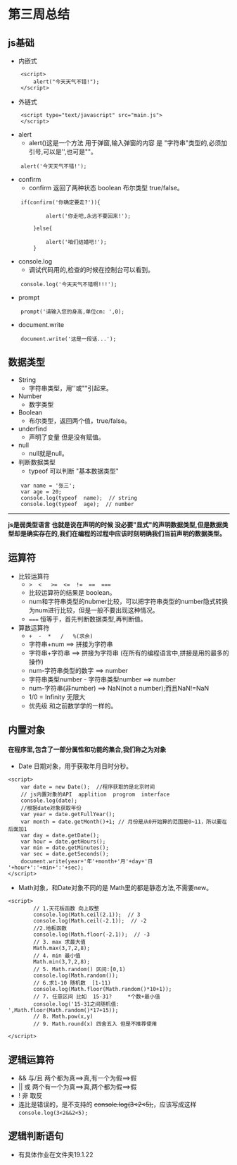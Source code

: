 # 第三周总结
## js基础
+ 内嵌式
```
	<script>
		alert("今天天气不错!");
	</script>
```
+ 外链式
```
	<script type="text/javascript" src="main.js">
	</script>
```
+ alert
	- alert()这是一个方法 用于弹窗,输入弹窗的内容 是 "字符串"类型的,必须加引号,可以是'',也可是""。
```
	alert('今天天气不错!');
```
	
+ confirm
	- confirm 返回了两种状态 boolean 布尔类型 true/false。
```
	if(confirm('你确定要走?')){

			alert('你走吧,永远不要回来!');

		}else{

			alert('咱们结婚吧!');
		}
```
	
+ console.log
	- 调试代码用的,检查的时候在控制台可以看到。
```
	console.log('今天天气不错啊!!!');
```
+ prompt
```
	prompt('请输入您的身高,单位cm: ',0);
```
+ document.write 
```
	document.write('这是一段话...');
```
## 数据类型
+ String
	- 字符串类型，用''或""引起来。
+ Number
	- 数字类型
+ Boolean
	- 布尔类型，返回两个值，true/false。
+ underfind
	- 声明了变量 但是没有赋值。
+ null
	- null就是null。
+ 判断数据类型
	- typeof 可以判断 "基本数据类型"
```
	var name = '张三';
	var age = 20;
	console.log(typeof  name);  // string
	console.log(typeof  age);  // number
```
***
**js是弱类型语言 也就是说在声明的时候 没必要"显式"的声明数据类型,但是数据类型却是确实存在的,我们在编程的过程中应该时刻明确我们当前声明的数据类型。**
## 运算符
+ 比较运算符
	- `>  <   >=  <=  !=  ==  ===` 
	- 比较运算符的结果是  boolean。
	- num和字符串类型的nubmer比较，可以把字符串类型的number隐式转换为num进行比较，但是一般不要出现这种情况。
	- `===` 恒等于，首先判断数据类型,再判断值。
+ 算数运算符
	- `+  -  *   /   %(求余)`
	- 字符串+num ==> 拼接为字符串
	- 字符串+字符串 ==> 拼接为字符串 (在所有的编程语言中,拼接是用的最多的操作)
	- num-字符串类型的数字 ==> number
	- 字符串类型number - 字符串类型number ==> number
	- num-字符串(非number) ==> NaN(not  a  number);而且NaN!=NaN
	- 1/0 = Infinity 无限大
	- 优先级 和之前数学学的一样的。
## 内置对象
#### 在程序里,包含了一部分属性和功能的集合,我们称之为对象
+ Date  日期对象，用于获取年月日时分秒。
```
<script>
	var date = new Date();  //程序获取的是北京时间
	// js内置对象的API  applition  progrom  interface
	console.log(date);
	//根据date对象获取年份
	var year = date.getFullYear();
	var month = date.getMonth()+1; // 月份是从0开始算的范围是0~11，所以要在后面加1 
	var day = date.getDate();
	var hour = date.getHours();
	var min = date.getMinutes();
	var sec = date.getSeconds();
	document.write(year+'年'+month+'月'+day+'日 '+hour+':'+min+':'+sec);
</script>
```
+ Math对象，和Date对象不同的是 Math里的都是静态方法,不需要new。

```
<script>
		// 1.天花板函数 向上取整
		console.log(Math.ceil(2.1));  // 3
		console.log(Math.ceil(-2.1));  // -2
		//2.地板函数
		console.log(Math.floor(-2.1));  // -3
 		// 3. max 求最大值 
 		Math.max(3,7,2,8);
 		// 4. min 最小值
 		Math.min(3,7,2,8);
 		// 5. Math.random() 区间:[0,1)
 		console.log(Math.random());
 		// 6.求1-10 随机数  [1-11) 
 		console.log(Math.floor(Math.random()*10+1));
 		// 7. 任意区间 比如  15-31?     *个数+最小值
 		console.log('15-31之间随机值: ',Math.floor(Math.random()*17+15));
 		// 8. Math.pow(x,y)
 		// 9. Math.round(x) 四舍五入 但是不推荐使用  

</script>
```
## 逻辑运算符
+ &&  与/且  两个都为真==>真,有一个为假==>假
+ ||  或   两个有一个为真==>真,两个都为假==>假
+ !   非   取反
+ 连比是错误的，是不支持的 ~~console.log(3<2<5);~~，应该写成这样`console.log(3<2&&2<5);`
## 逻辑判断语句
+ 有具体作业在文件夹19.1.22
	






	
	
	

